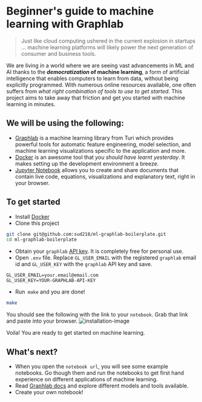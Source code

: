 # Beginner's guide to machine learning with Graphlab
> Just like cloud computing ushered in the current explosion in startups … machine learning platforms will likely power the next generation of consumer and business tools.

We are living in a world where we are seeing vast advancements in ML and AI thanks to the **_democratization_ of machine learning**, a form of artificial intelligence that enables computers to learn from data, without being explicitly programmed. With numerous online resources available, one often suffers from _what right combination of tools to use to get started_. This project aims to take away that friction and get you started with machine learning in minutes.

## We will be using the following:
- [Graphlab][graphlab] is a machine learning library from Turi which provides powerful tools for automatic feature engineering, model selection, and machine learning visualizations specific to the application and more.
- [Docker][docker] is an awesome tool that _you should have learnt yesterday_. It makes setting up the development environment a breeze.
- [Jupyter Notebook][jupyter] allows you to create and share documents that contain live code, equations, visualizations and explanatory text, right in your browser.

## To get started
- Install [Docker][docker-install]
- Clone this project
```bash
git clone git@github.com:sud218/ml-graphlab-boilerplate.git
cd ml-graphlab-boilerplate
```
- Obtain your `graphlab` [API key][gl-api-key]. It is completely free for personal use.
- Open `.env` file. Replace `GL_USER_EMAIL` with the registered `graphlab` email id and `GL_USER_KEY` with the `graphlab` API key and save.
```
GL_USER_EMAIL=your.email@email.com
GL_USER_KEY=YOUR-GRAPHLAB-API-KEY
```
- Run` make` and you are done!
```bash
make
```
You should see the following with the link to your `notebook`. Grab that link and paste into your browser. 
![installation-image]

Voila! You are ready to get started on machine learning.

## What's next?
- When you open the `notebook url`, you will see some example notebooks. Go though them and run the notebooks to get first hand experience on different applications of machine learning.
- Read [Graphlab docs][gl-docs] and explore different models and tools available.
- Create your own notebook!


[graphlab]: https://turi.com/
[docker]: https://www.docker.com/what-docker
[jupyter]: http://jupyter.org/
[docker-install]: https://docs.docker.com/engine/installation/
[gl-api-key]: https://turi.com/download/academic.html
[installation-image]: https://i.imgur.com/RxPNuXP.png
[gl-docs]: https://turi.com/products/create/docs/
